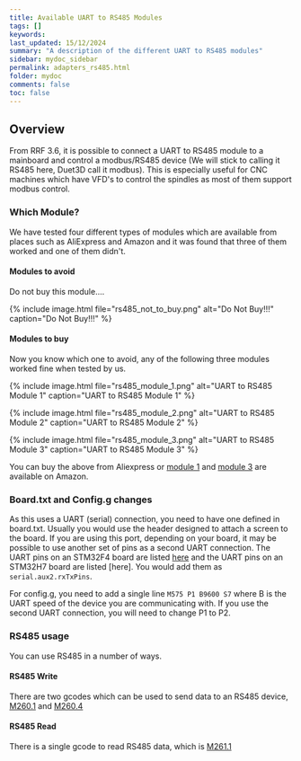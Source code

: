 ```yaml
---
title: Available UART to RS485 Modules
tags: []
keywords: 
last_updated: 15/12/2024
summary: "A description of the different UART to RS485 modules"
sidebar: mydoc_sidebar
permalink: adapters_rs485.html
folder: mydoc
comments: false
toc: false
---
```


## Overview

From RRF 3.6, it is possible to connect a UART to RS485 module to a mainboard and control a modbus/RS485 device (We will stick to calling it RS485 here, Duet3D call it modbus).
This is especially useful for CNC machines which have VFD's to control the spindles as most of them support modbus control.  

### Which Module?

We have tested four different types of modules which are available from places such as AliExpress and Amazon and it was found that three of them worked and one of them didn't.  

#### Modules to avoid

Do not buy this module....

{% include image.html file="rs485_not_to_buy.png" alt="Do Not Buy!!!" caption="Do Not Buy!!!" %}

#### Modules to buy

Now you know which one to avoid, any of the following three modules worked fine when tested by us.  

{% include image.html file="rs485_module_1.png" alt="UART to RS485 Module 1" caption="UART to RS485 Module 1" %}

{% include image.html file="rs485_module_2.png" alt="UART to RS485 Module 2" caption="UART to RS485 Module 2" %}

{% include image.html file="rs485_module_3.png" alt="UART to RS485 Module 3" caption="UART to RS485 Module 3" %}

You can buy the above from Aliexpress or [module 1](https://www.amazon.co.uk/DollaTek-Adapter-Serial-Converter-Module/dp/B07DJ4TGY3) and [module 3](https://www.amazon.co.uk/Youmile-Adapter-Module-Converter-Arduino/dp/B08BZ8274M) are available on Amazon.

### Board.txt and Config.g changes

As this uses a UART (serial) connection, you need to have one defined in board.txt. Usually you would use the header designed to attach a screen to the board. If you are using this port, depending on your board, it may be possible to use another set of pins as a second UART connection. The UART pins on an STM32F4 board are listed [here](https://teamgloomy.github.io/board_txt_stm32.html#uart-useable-pins---stm32f4-based-boards) and the UART pins on an STM32H7 board are listed [here]. You would add them as `serial.aux2.rxTxPins`.  

For config.g, you need to add a single line `M575 P1 B9600 S7` where B is the UART speed of the device you are communicating with. If you use the second UART connection, you will need to change P1 to P2.

### RS485 usage

You can use RS485 in a number of ways.  

#### RS485 Write

There are two gcodes which can be used to send data to an RS485 device, [M260.1](https://docs.duet3d.com/en/User_manual/Reference/Gcodes#m2601-modbus-write-registers-or-coils) and [M260.4](https://docs.duet3d.com/en/User_manual/Reference/Gcodes#m2604-raw-modbus-transaction)

#### RS485 Read

There is a single gcode to read RS485 data, which is [M261.1](https://docs.duet3d.com/en/User_manual/Reference/Gcodes#m2611-modbus-read-registers-coils-or-inputs)
